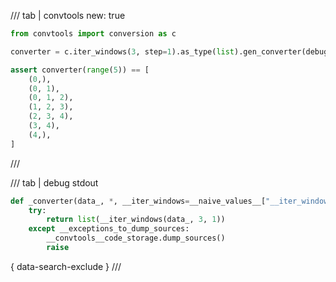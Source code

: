/// tab | convtools
    new: true

```python
from convtools import conversion as c

converter = c.iter_windows(3, step=1).as_type(list).gen_converter(debug=True)

assert converter(range(5)) == [
    (0,),
    (0, 1),
    (0, 1, 2),
    (1, 2, 3),
    (2, 3, 4),
    (3, 4),
    (4,),
]

```
///

/// tab | debug stdout
```python
def _converter(data_, *, __iter_windows=__naive_values__["__iter_windows"]):
    try:
        return list(__iter_windows(data_, 3, 1))
    except __exceptions_to_dump_sources:
        __convtools__code_storage.dump_sources()
        raise


```
{ data-search-exclude }
///

